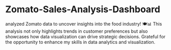 # Zomato-Sales-Analysis-Dashboard
 analyzed Zomato data to uncover insights into the food industry! 🍽️📊 This analysis not only highlights trends in customer preferences but also showcases how data visualization can drive strategic decisions. Grateful for the opportunity to enhance my skills in data analytics and visualization.
